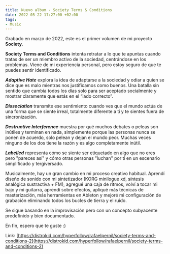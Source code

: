 ```yaml
---
title: Nuevo album - Society Terms & Conditions
date: 2022-05-22 17:27:00 +02:00
tags:
- Music
---
```


Grabado en marzo de 2022, este es el primer volumen de mi proyecto **Society**.

**Society Terms and Conditions** intenta retratar a lo que te apuntas cuando tratas de ser un miembro activo de la sociedad, centrándose en los problemas. Viene de mi experiencia personal, pero estoy seguro de que te puedes sentir identificado.

***Adaptive Hate*** explora la idea de adaptarse a la sociedad y odiar a quien se dice que es malo mientras nos justificamos como buenos. Una batalla sin sentido que cambia todos los días solo para ser aceptado socialmente y mostrar claramente que estás en el “lado correcto”.

***Dissociation*** transmite ese sentimiento cuando ves que el mundo actúa de una forma que se siente irreal, totalmente diferente a ti y te sientes fuera de sincronización.

***Destructive Interference*** muestra por qué muchos debates o peleas son inútiles y terminan en nada, simplemente porque las personas nunca se ponen de acuerdo, solo pelean y dejan el mundo peor. Muchas veces ninguno de los dos tiene la razón y es algo completamente inútil.

***Labelled*** representa cómo se siente ser etiquetado en algo que no eres pero "pareces así" y cómo otras personas "luchan" por ti en un escenario simplificado y tergiversado.

Musicalmente, hay un gran cambio en mi proceso creativo habitual. Aprendí diseño de sonido con mi sintetizador (KORG minilogue xd, síntesis analógica sustractiva \+ FM), agregué una caja de ritmos, volví a tocar mi bajo y mi guitarra, aprendí sobre efectos, apliqué más técnicas de masterización, más herramientas en Ableton y mejoré mi configuración de grabación eliminando todos los bucles de tierra y el ruido.

Se sigue basando en la improvisación pero con un concepto subyacente predefinido y bien documentado.

En fin, espero que te guste :)

Link: [https://distrokid.com/hyperfollow/rafaelpernil/society-terms-and-conditions-2](https://distrokid.com/hyperfollow/rafaelpernil/society-terms-and-conditions-2)